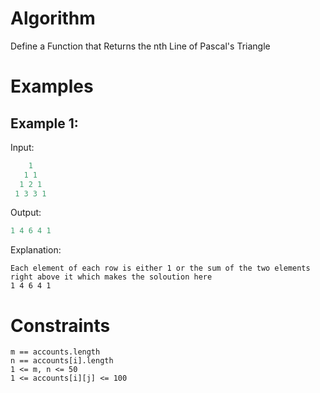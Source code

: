 # Algorithm

Define a Function that Returns the nth Line of Pascal's Triangle

# Examples

## Example 1: 
Input:

```javascript
    1
   1 1
  1 2 1
 1 3 3 1
```

Output:

```javascript
1 4 6 4 1
```

Explanation:

```
Each element of each row is either 1 or the sum of the two elements right above it which makes the soloution here 
1 4 6 4 1
```

# Constraints
    m == accounts.length
    n == accounts[i].length
    1 <= m, n <= 50
    1 <= accounts[i][j] <= 100


